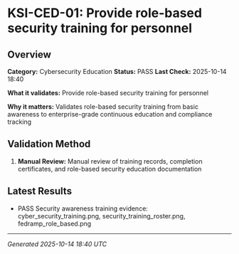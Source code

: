 # KSI-CED-01: Provide role-based security training for personnel

## Overview

**Category:** Cybersecurity Education
**Status:** PASS
**Last Check:** 2025-10-14 18:40

**What it validates:** Provide role-based security training for personnel

**Why it matters:** Validates role-based security training from basic awareness to enterprise-grade continuous education and compliance tracking

## Validation Method

1. **Manual Review:** Manual review of training records, completion certificates, and role-based security education documentation

## Latest Results

- PASS Security awareness training evidence: cyber_security_training.png, security_training_roster.png, fedramp_role_based.png

---
*Generated 2025-10-14 18:40 UTC*